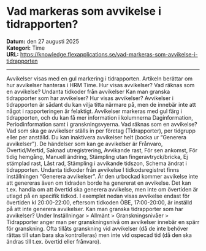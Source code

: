 # Vad markeras som avvikelse i tidrapporten?

**Datum:** den 27 augusti 2025  
**Kategori:** Time  
**URL:** https://knowledge.flexapplications.se/vad-markeras-som-avvikelse-i-tidrapporten

---

Avvikelser visas med en gul markering i tidrapporten. Artikeln berättar om hur avvikelser hanteras i HRM Time.
Hur visas avvikelser?
Vad räknas som en avvikelse?
Undanta tidkoder från avvikelser
Kan man granska tidrapporter som har avvikelser?
Hur visas avvikelser?
Avvikelser i tidrapporten är sådant du kan vilja titta närmare på, men de innebär inte att något i rapporteringen är felaktigt. Avvikelser markeras med gul färg i tidrapporten, och du kan få mer information i kolumnerna Daginformation, Periodinformation samt i granskningsvyerna.
Vad räknas som en avvikelse?
Vad som ska ge avvikelser ställs in per företag (Tidrapporter), per tidgrupp eller per anställd. Du kan inaktivera avvikelser helt (bocka ur “Generera avvikelser"). De händelser som kan ge avvikelser är Frånvaro, Övertid/Mertid, Saknad utregistrering, Avvikande rast, För sen ankomst, För tidig hemgång, Manuell ändring, Stämpling utan fingeravtryck/bricka, Ej stämplad rast, Låst rad, Stämpling i avvikande tidszon, Schema ändrat i tidrapporten.
Undanta tidkoder från avvikelse
I tidkodsregistret finns inställningen “Generera avvikelser”. Är den urbockad kommer avvikelse inte att genereras även om tidraden borde ha genererat en avvikelse. Det kan t.ex. handla om att övertid ska generera avvikelse, men inte om övertiden är utlagd på en specifik tidkod. I exemplet nedan visas avvikelse endast för övertiden kl 20:00-22:00, eftersom tidkoden ÖBE, 17:00-20:00, är inställd på att inte generera avvikelser.
Kan man granska tidrapporter som har avvikelser?
Under
Inställningar > Allmänt > Granskningsnivåer > Tidrapporter
anger man per granskningsnivå om avvikelser innebär en spärr för granskning. Ofta tillåts granskning vid avvikelser (då de inte behöver rättas till utan bara ska kontrolleras) men inte vid ospecad tid (då den ska ändras till t.ex. övertid eller frånvaro).

